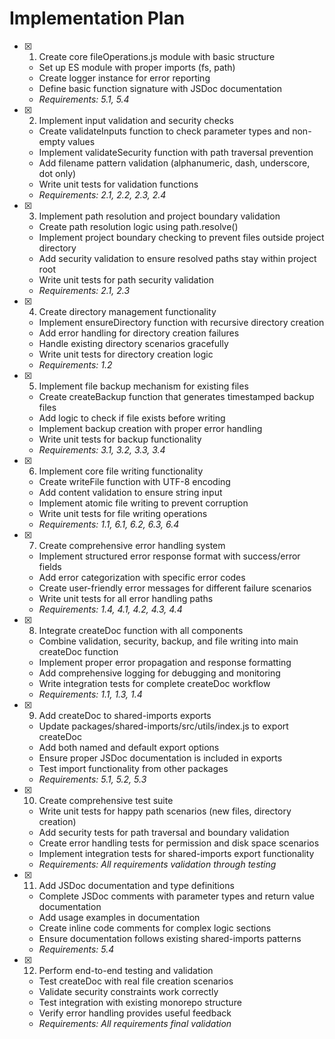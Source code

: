 # Implementation Plan

- [x] 1. Create core fileOperations.js module with basic structure

  - Set up ES module with proper imports (fs, path)
  - Create logger instance for error reporting
  - Define basic function signature with JSDoc documentation
  - _Requirements: 5.1, 5.4_

- [x] 2. Implement input validation and security checks

  - Create validateInputs function to check parameter types and non-empty values
  - Implement validateSecurity function with path traversal prevention
  - Add filename pattern validation (alphanumeric, dash, underscore, dot only)
  - Write unit tests for validation functions
  - _Requirements: 2.1, 2.2, 2.3, 2.4_

- [x] 3. Implement path resolution and project boundary validation

  - Create path resolution logic using path.resolve()
  - Implement project boundary checking to prevent files outside project directory
  - Add security validation to ensure resolved paths stay within project root
  - Write unit tests for path security validation
  - _Requirements: 2.1, 2.3_

- [x] 4. Create directory management functionality

  - Implement ensureDirectory function with recursive directory creation
  - Add error handling for directory creation failures
  - Handle existing directory scenarios gracefully
  - Write unit tests for directory creation logic
  - _Requirements: 1.2_

- [x] 5. Implement file backup mechanism for existing files

  - Create createBackup function that generates timestamped backup files
  - Add logic to check if file exists before writing
  - Implement backup creation with proper error handling
  - Write unit tests for backup functionality
  - _Requirements: 3.1, 3.2, 3.3, 3.4_

- [x] 6. Implement core file writing functionality

  - Create writeFile function with UTF-8 encoding
  - Add content validation to ensure string input
  - Implement atomic file writing to prevent corruption
  - Write unit tests for file writing operations
  - _Requirements: 1.1, 6.1, 6.2, 6.3, 6.4_

- [x] 7. Create comprehensive error handling system

  - Implement structured error response format with success/error fields
  - Add error categorization with specific error codes
  - Create user-friendly error messages for different failure scenarios
  - Write unit tests for all error handling paths
  - _Requirements: 1.4, 4.1, 4.2, 4.3, 4.4_

- [x] 8. Integrate createDoc function with all components

  - Combine validation, security, backup, and file writing into main createDoc function
  - Implement proper error propagation and response formatting
  - Add comprehensive logging for debugging and monitoring
  - Write integration tests for complete createDoc workflow
  - _Requirements: 1.1, 1.3, 1.4_

- [x] 9. Add createDoc to shared-imports exports

  - Update packages/shared-imports/src/utils/index.js to export createDoc
  - Add both named and default export options
  - Ensure proper JSDoc documentation is included in exports
  - Test import functionality from other packages
  - _Requirements: 5.1, 5.2, 5.3_

- [x] 10. Create comprehensive test suite

  - Write unit tests for happy path scenarios (new files, directory creation)
  - Add security tests for path traversal and boundary validation
  - Create error handling tests for permission and disk space scenarios
  - Implement integration tests for shared-imports export functionality
  - _Requirements: All requirements validation through testing_

- [x] 11. Add JSDoc documentation and type definitions

  - Complete JSDoc comments with parameter types and return value documentation
  - Add usage examples in documentation
  - Create inline code comments for complex logic sections
  - Ensure documentation follows existing shared-imports patterns
  - _Requirements: 5.4_

- [x] 12. Perform end-to-end testing and validation

  - Test createDoc with real file creation scenarios
  - Validate security constraints work correctly
  - Test integration with existing monorepo structure
  - Verify error handling provides useful feedback
  - _Requirements: All requirements final validation_
